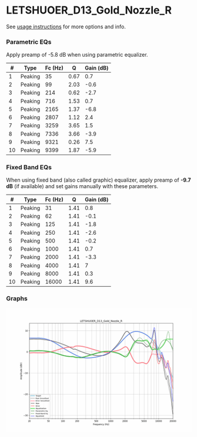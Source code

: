 # LETSHUOER_D13_Gold_Nozzle_R
See [usage instructions](https://github.com/jaakkopasanen/AutoEq#usage) for more options and info.

### Parametric EQs
Apply preamp of -5.8 dB when using parametric equalizer.

|   # | Type    |   Fc (Hz) |    Q |   Gain (dB) |
|-----|---------|-----------|------|-------------|
|   1 | Peaking |        35 | 0.67 |         0.7 |
|   2 | Peaking |        99 | 2.03 |        -0.6 |
|   3 | Peaking |       214 | 0.62 |        -2.7 |
|   4 | Peaking |       716 | 1.53 |         0.7 |
|   5 | Peaking |      2165 | 1.37 |        -6.8 |
|   6 | Peaking |      2807 | 1.12 |         2.4 |
|   7 | Peaking |      3259 | 3.65 |         1.5 |
|   8 | Peaking |      7336 | 3.66 |        -3.9 |
|   9 | Peaking |      9321 | 0.26 |         7.5 |
|  10 | Peaking |      9399 | 1.87 |        -5.9 |

### Fixed Band EQs
When using fixed band (also called graphic) equalizer, apply preamp of **-9.7 dB** (if available) and set gains manually with these parameters.

|   # | Type    |   Fc (Hz) |    Q |   Gain (dB) |
|-----|---------|-----------|------|-------------|
|   1 | Peaking |        31 | 1.41 |         0.8 |
|   2 | Peaking |        62 | 1.41 |        -0.1 |
|   3 | Peaking |       125 | 1.41 |        -1.8 |
|   4 | Peaking |       250 | 1.41 |        -2.6 |
|   5 | Peaking |       500 | 1.41 |        -0.2 |
|   6 | Peaking |      1000 | 1.41 |         0.7 |
|   7 | Peaking |      2000 | 1.41 |        -3.3 |
|   8 | Peaking |      4000 | 1.41 |         7   |
|   9 | Peaking |      8000 | 1.41 |         0.3 |
|  10 | Peaking |     16000 | 1.41 |         9.6 |

### Graphs
![](./LETSHUOER_D13_Gold_Nozzle_R.png)
